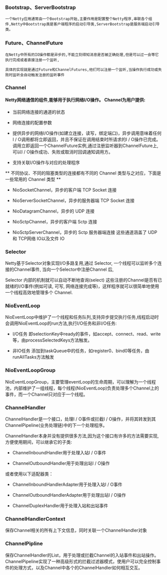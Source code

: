 ### Bootstrap、ServerBootstrap

```
一个Netty应用通常由一个Bootstrap开始,主要作用是配置整个Netty程序,串联各个组件,Netty中Bootstrap类是客户端程序的启动引导类,ServerBootstrap是服务端启动引导类。

```

### Future、ChannelFuture

```
在Netty中所有的IO操作都是异步的,不能立刻得知消息是否被正确处理,但是可以过一会等它执行完成或者直接注册一个监听,

具体的实现就是通过Future和ChannelFutures,他们可以注册一个监听,当操作执行成功或失败时监听会自动触发注册的监听事件

```

### Channel

#### Netty网络通信的组件,能够用于执行网络I/O操作。 Channel为用户提供:

- 当前网络连接的通道的状态

- 网络连接的配置参数

- 提供异步的网络I/O操作(如建立连接，读写，绑定端口)，异步调用意味着任何I / O调用都将立即返回，并且不保证在调用结束时所请求的I /
  O操作已完成。调用立即返回一个ChannelFuture实例,通过注册监听器到ChannelFuture上,可以I / O操作成功、失败或取消时回调通知调用方。

- 支持关联I/O操作与对应的处理程序

** 不同协议、不同的阻塞类型的连接都有不同的 Channel 类型与之对应，下面是一些常用的 Channel 类型 **

- NioSocketChannel，异步的客户端 TCP Socket 连接

- NioServerSocketChannel，异步的服务器端 TCP Socket 连接

- NioDatagramChannel，异步的 UDP 连接

- NioSctpChannel，异步的客户端 Sctp 连接

- NioSctpServerChannel，异步的 Sctp 服务器端连接 这些通道涵盖了 UDP 和 TCP网络 IO以及文件 IO

### Selector

Netty基于Selector对象实现I/O多路复用,通过 Selector, 一个线程可以监听多个连接的Channel事件, 当向一个Selector中注册Channel 后,

Selector 内部的机制就可以自动不断地查询(select) 这些注册的Channel是否有已就绪的I/O事件(例如可读, 可写, 网络连接完成等)，这样程序就可以很简单地使用一个线程高效地管理多个 Channel.

### NioEventLoop

NioEventLoop中维护了一个线程和任务队列,支持异步提交执行任务,线程启动时会调用NioEventLoop的run方法,执行I/O任务和非I/O任务:

- I/O任务 即selectionKey中ready的事件，如accept、connect、read、write等，由processSelectedKeys方法触发。

- 非IO任务 添加到taskQueue中的任务，如register0、bind0等任务，由runAllTasks方法触发

### NioEventLoopGroup

NioEventLoopGroup，主要管理eventLoop的生命周期，可以理解为一个线程池，内部维护了一组线程，每个线程(NioEventLoop)负责处理多个Channel上的事件，而一个Channel只对应于一个线程。

### ChannelHandler

ChannelHandler是一个接口，处理I / O事件或拦截I / O操作，并将其转发到其ChannelPipeline(业务处理链)中的下一个处理程序。

ChannelHandler本身并没有提供很多方法,因为这个接口有许多的方法需要实现,方便使用期间，可以继承它的子类:

- ChannelInboundHandler用于处理入站I / O事件

- ChannelOutboundHandler用于处理出站I / O操作

或者使用以下适配器类：

- ChannelInboundHandlerAdapter用于处理入站I / O事件

- ChannelOutboundHandlerAdapter用于处理出站I / O操作

- ChannelDuplexHandler用于处理入站和出站事件

### ChannelHandlerContext

保存Channel相关的所有上下文信息，同时关联一个ChannelHandler对象

### ChannelPipline

保存ChannelHandler的List，用于处理或拦截Channel的入站事件和出站操作。
ChannelPipeline实现了一种高级形式的拦截过滤器模式，使用户可以完全控制事件的处理方式，以及Channel中各个的ChannelHandler如何相互交互。







